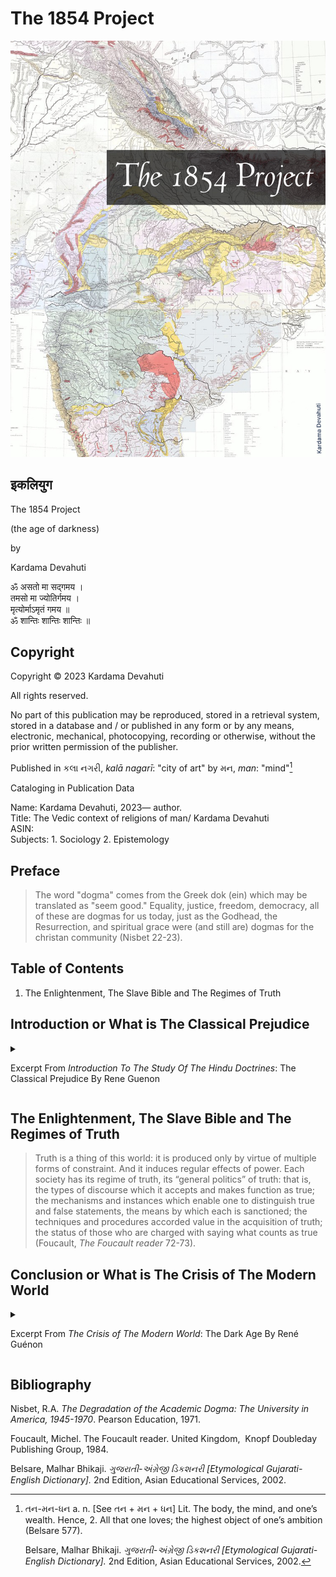 # The 1854 Project

![img](The1854Project.jpg)

## इकलियुग

The 1854 Project

(the age of darkness)<br>

by<br>

Kardama Devahuti<br>

ॐ असतो मा सद्गमय ।<br>
तमसो मा ज्योतिर्गमय ।<br>
मृत्योर्माऽमृतं गमय ॥<br>
ॐ शान्तिः शान्तिः शान्तिः ॥ <br>

## Copyright

Copyright © 2023 Kardama Devahuti

All rights reserved.

No part of this publication may be reproduced, stored in a retrieval
system, stored in a database and / or published in any form or by any
means, electronic, mechanical, photocopying, recording or otherwise,
without the prior written permission of the publisher.

Published in  કલા નગરી, *kalā nagarī*: "city of art" by મન, *man*: "mind"[^1]

Cataloging in Publication Data

Name: Kardama Devahuti, 2023— author.<br>
Title: The Vedic context of religions of man/ Kardama Devahuti<br>
ASIN:<br>
Subjects: 1. Sociology 2. Epistemology

## Preface

>The word "dogma" comes from the Greek dok (ein) which may be translated
>as "seem good." Equality, justice, freedom, democracy, all of these are
>dogmas for us today, just as the Godhead, the Resurrection, and spiritual
>grace were (and still are) dogmas for the christan community (Nisbet 22-23).

## Table of Contents

1. The Enlightenment, The Slave Bible and The Regimes of Truth
   
## Introduction or What is The Classical Prejudice

<details>
<summary>
   
Excerpt From *Introduction To The Study Of The Hindu Doctrines*: The Classical Prejudice 
By Rene Guenon

</summary>

We have already indicated what we mean by the “classical prejudice”; 
it consists essentially in a  predisposition to attribute the origin 
of all civilization to the Greeks and Romans. It seems scarcely possible 
to account for this attitude except by means of the following explanation: 
because their own civilization hardly goes any further back than the Grasco-Roman 
period and derives for the most part from it, Westerners are led to 
believe that it must have been the same in every other case and they 
have difficulty in conceiving of the existence of entirely different and far more ancient 
civilizations; it might be said that they are mentally incapable of 
crossing the Mediterranean. Furthermore, the habit of speaking of “civilization” in the absolute, 
also contributes largely towards maintaining this prejudice. “Civilization,” 
understood in this way and regarded as one entity, is something that has never 
existed; in actual practice there have always been and there still 
are “civilizations.” Western civilization, with its special features, 
is simply one civilization among others, and what is so pompously called 
“the evolution of civilization” is nothing more than the development of that 
particular civilization from its comparatively recent origins, a development which is, moreover, far 
from having always proceeded by a regular and all-round “progress” : the remarks we have just made about 
the so-called Renaissance and its consequences could serve as a striking illustration of an intellectual 
retrogresion which, furthermore, has gone on increasing down to the present time. 

</details>

## The Enlightenment, The Slave Bible and The Regimes of Truth 	

>Truth is a thing of this world: it is produced only by virtue of multiple
>forms of constraint.  And it induces regular effects of power.  Each society
>has its regime of truth, its “general politics” of truth: that is, the types
>of discourse which it accepts and makes function as true; the mechanisms and
>instances which enable one to distinguish true and false statements, the means
>by which each is sanctioned; the techniques and procedures accorded value in
>the acquisition of truth; the status of those who are charged with saying
>what counts as true (Foucault, *The Foucault reader* 72-73).

## Conclusion or What is The Crisis of The Modern World
<details>
<summary>
  
Excerpt From *The Crisis of The Modern World*: The Dark Age By René Guénon

</summary>

THE HINDU DOCTRINE teaches that a human cycle, to which it gives the name Manvantara, 
is divided into four periods marking so many stages during which the primordial spirituality 
becomes gradually more and more obscured; these are the same periods that the ancient traditions 
of the West called the Golden, Silver, Bronze, and Iron Ages. We are now in the fourth age, 
the Kali-Yuga or ‘dark age’, and have been so already, it is said, for more than six thousand years, 
that is to say since a time far earlier than any known to ‘classical’ history. Since that time, 
the truths which were formerly within reach of all have become more and more hidden and inaccessible; 
those who possess them grow fewer and fewer, and although the treasure of ‘nonhuman’ 
(that is, supra-human) wisdom that was prior to all the ages can never be lost, it nevertheless 
becomes enveloped in more and more impenetrable veils, which hide it from men’s sight and make 
it extremely difficult to discover. This is why we find everywhere, under various symbols, 
the same theme of something that has been lost—at least to all appearances and as far as 
the outer world is concerned—and that those who aspire to true knowledge must rediscover; 
but it is also said that what is thus hidden will become visible again at the end of the 
cycle, which, because of the continuity binding all things together, will coincide with 
the beginning of a new cycle.

</details>

## Bibliography 

  Nisbet, R.A. *The Degradation of the Academic Dogma: The 
    University in America, 1945-1970*. Pearson Education, 1971.

  Foucault, Michel. The Foucault reader. United Kingdom, 
    Knopf Doubleday Publishing Group, 1984.

  Belsare, Malhar Bhikaji. *ગુજરાતી-અંગ્રેજી ડિકશનરી [Etymological
    Gujarati-English Dictionary].* 2nd Edition, Asian Educational
    Services, 2002.
    
[^1]: તન-મન-ધન a. n. [See તન + મન + ધન] Lit. The body, the mind, and
    one’s wealth. Hence, 2. All that one loves; the highest object of
    one’s ambition (Belsare 577).

    Belsare, Malhar Bhikaji. *ગુજરાતી-અંગ્રેજી ડિકશનરી [Etymological
    Gujarati-English Dictionary].* 2nd Edition, Asian Educational
    Services, 2002.
